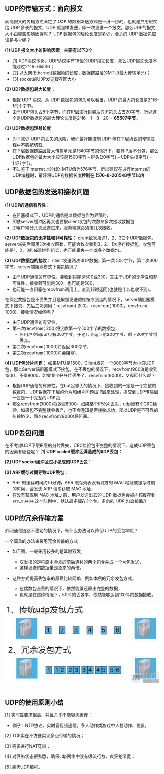 ## UDP的传输方式：面向报文
面向报文的传输方式决定了 UDP 的数据发送方式是一份一份的，也就是应用层交给 UDP 多长的报文，UDP 就照样发送，即一次发送一个报文。那么UDP的报文大小由哪些影响因素呢？ UDP 数据包的理论长度是多少，合适的 UDP 数据包应该是多少呢？

**(1) UDP 报文大小的影响因素，主要有以下3个**
* [1] UDP协议本身，UDP协议中有16位的UDP报文长度，那么UDP报文长度不能超过2^16=65536；
* [2] 以太网(Ethernet)数据帧的长度，数据链路层的MTU(最大传输单元)；
* [3] socket的UDP发送缓存区大小

**(2) UDP数据包最大长度：**
* 根据 UDP 协议，从 UDP 数据包的包头可以看出，UDP 的最大包长度是2^16-1的个字节。
* 由于UDP包头占8个字节，而在IP层进行封装后的IP包头占去20字节，所以这个是UDP数据包的最大理论长度是2^16 - 1 - 8 - 20 = **65507字节**。
  
**(3) UDP数据包理想长度**
* 为了减少 UDP 包丢失的风险，我们最好能控制 UDP 包在下层协议的传输过程中不要被切割。
* 在下层数据链路层最大传输单元是1500字节的情况下，要想IP层不分包，那么UDP数据包的最大大小应该是1500字节 – IP头(20字节) – UDP头(8字节) = 1472字节。
* 不过鉴于Internet上的标准MTU值为576字节，所以建议在进行Internet的UDP编程时，最好将UDP的数据长度**控制在 (576-8-20)548字节以内**


## UDP数据包的发送和接收问题
**(1) UDP的通信有界性：**
* 在阻塞模式下，UDP的通信是以数据包作为界限的，
* 即使server缓冲区再大也要按client发包的次数来多次接收数据包
* 即客户端分几次发送过来，服务端就必须按几次接收。

**(2) UDP数据包的无序性和非可靠性：**
client依次发送1、2、3三个UDP数据包，server端先后调用3次接收函数，可能会依次收到3、2、1次序的数据包，收包可能是1、2、3的任意排列组合，也可能丢失一个或多个数据包。

**(3) UDP数据包的接收：**
client发送两次UDP数据，第一次 500字节，第二次300字节，server端阻塞模式下接包情况？
* 由于UDP通信的有界性，接收到只能是500或300，又由于UDP的无序性和非可靠性，接收到可能是300，也可能是500，
* 也可能一直阻塞在recvfrom调用上，直到超时返回(也就是什么也收不到)。

在假定数据包是不丢失并且是按照发送顺序按序到达的情况下，server端阻塞模式下接包，先后三次调用：recvfrom( 200)，recvfrom( 1000)，recvfrom( 1000)，接收情况如何呢？
* 由于UDP通信的有界性，
* 第一次recvfrom( 200)将接收第一个500字节的数据包，
    * 但用户空间buf只有200字节，于是只会返回前200字节，剩下300字节将丢弃。
* 第二次recvfrom( 1000)将返回300字节，
* 第三次recvfrom( 1000)将会阻塞。

**(4) UDP包分片问题：**
如果MTU是1500，Client发送一个8000字节大小的UDP包，那么Server端阻塞模式下接包，在不丢包的情况下，recvfrom(9000)是收到1500，还是8000。如果某个IP分片丢失了，recvfrom(9000)，又返回什么呢？

* 根据UDP通信的有界性，在buf足够大的情况下，接收到的一定是一个完整的数据包，UDP数据在下层的分片和组片问题由IP层来处理，提交到UDP传输层一定是一个完整的UDP包，
* 那么recvfrom(9000)将返回8000。如果某个IP分片丢失，udp里有个CRC检验，如果包不完整就会丢弃，也不会通知是否接收成功，所以UDP是不可靠的传输协议，那么recvfrom(9000)将阻塞。

## UDP丢包问题
在不考虑UDP下层IP层的分片丢失，CRC检验包不完整的情况下，造成UDP丢包的因素有哪些呢？
**[1] UDP socket缓冲区满造成的UDP丢包：**

**[2] UDP socket缓冲区过小造成的UDP丢包：**

**[3] ARP缓存过期导致UDP丢包：**
  * ARP 的缓存时间约10分钟，APR 缓存列表没有对方的 MAC 地址或缓存过期的时候，会发送 ARP 请求获取 MAC 地址，
  * 在没有获取到 MAC 地址之前，用户发送出去的 UDP 数据包会被内核缓存到 arp_queue 这个队列中，默认最多缓存3个包，多余的 UDP 包会被丢弃



## UDP的冗余传输方案

外网通信链路不稳定的情况下，有什么办法可以降低UDP的丢包率呢？ 

一个简单的办法来采用冗余传输的方式

* 如下图，一般采用较多的是延时双发，
   * 双发指的是将原本单发的前后连续的两个包合并成一个大包发送，
   * 这样发送的数据量是原来的两倍。

* 这种方式提高丢包率的原理比较简单，例如本例的冗余发包方式，
   * 在偶数包全丢的情况下，依然能够还原出完整的数据，
   * 也就是在这种情况下，50%的丢包率，依然能够达到100%的数据接收。


<div align="center"> <img src="pic/udp.png"/> </div>

## UDP的使用原则小结

[1] 实时性要求很高，并且几乎不能容忍重传：
* 例子：NTP协议，实时音视频通信，多人动作类游戏中人物动作、位置。

[2] TCP实在不方便实现多点传输的情况；

[3] 需要进行NAT穿越；

[4] 对网络状态很熟悉，确保udp网络中没有氓流行为，疯狂抢带宽；

[5] 熟悉UDP编程。

